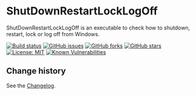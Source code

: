 ShutDownRestartLockLogOff
====================================

ShutDownRestartLockLogOff is an executable to check how to shutdown, restart, lock or log off from Windows.

[![Build status](https://ci.appveyor.com/api/projects/status/d4kk3i97489ni27l?svg=true)](https://ci.appveyor.com/project/SeppPenner/shutdownrestartlocklogoff)
[![GitHub issues](https://img.shields.io/github/issues/SeppPenner/ShutDownRestartLockLogOff.svg)](https://github.com/SeppPenner/ShutDownRestartLockLogOff/issues)
[![GitHub forks](https://img.shields.io/github/forks/SeppPenner/ShutDownRestartLockLogOff.svg)](https://github.com/SeppPenner/ShutDownRestartLockLogOff/network)
[![GitHub stars](https://img.shields.io/github/stars/SeppPenner/ShutDownRestartLockLogOff.svg)](https://github.com/SeppPenner/ShutDownRestartLockLogOff/stargazers)
[![License: MIT](https://img.shields.io/badge/License-MIT-blue.svg)](https://raw.githubusercontent.com/SeppPenner/ShutDownRestartLockLogOff/master/License.txt)
[![Known Vulnerabilities](https://snyk.io/test/github/SeppPenner/ShutDownRestartLockLogOff/badge.svg)](https://snyk.io/test/github/SeppPenner/ShutDownRestartLockLogOff)

Change history
--------------

See the [Changelog](https://github.com/SeppPenner/ShutDownRestartLockLogOff/blob/master/Changelog.md).